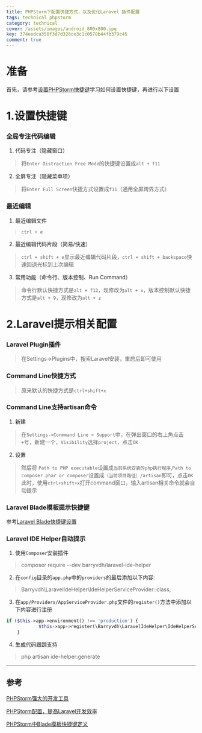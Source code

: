 ```yaml
---
title: PHPStorm下配置快捷方式，以及优化Laravel 插件配置
tags: technical phpstorm
category: technical
cover: /assets/images/android_800x800.jpg
key: 374eedca350f3d7d326ce3c1c0578b44fb379c45
comment: true
---
```

# 准备
首先，请参考[设置PHPStorm快捷键][1]学习如何设置快捷键，再进行以下设置
# 1.设置快捷键
<!--more-->
### 全局专注代码编辑
1. 代码专注（隐藏窗口）
> 将`Enter Distraction Free Mode`的快捷键设置成`alt + f11`
2. 全屏专注（隐藏菜单项）
> 将`Enter Full Screen`快捷方式设置成`f11`（通用全屏跨界方式）

### 最近编辑
1. 最近编辑文件
> `ctrl + e`

2. 最近编辑代码片段（简易/快速）
> `ctrl + shift + e`显示最近编辑代码片段，`ctrl + shift + backspace`快速回退光标到上次编辑

3. 常用功能（命令行、版本控制、Run Command）
> 命令行默认快捷方式是`alt + f12`，现修改为`alt + x`，版本控制默认快捷方式是`alt + 9`，现修改为`alt + z`


# 2.Laravel提示相关配置
### Laravel Plugin插件
> 在Settings->Plugins中，搜索Laravel安装，重启后即可使用

### Command Line快捷方式
> 原来默认的快捷方式是`ctrl+shift+x`

### Command Line支持artisan命令
1. 新建
> 在`Settings->Conmmand Line > Support`中，在弹出窗口的右上角点击`+`号，新建一个，`Visibility`选择`project`，点击`OK`

2. 设置
> 然后将 `Path to PHP executable`设置成`当前系统安装的php执行程序`,`Path to composer.phar or composer`设置成`（当前项目路径）/artisan`即可，点击`OK`
此时，使用`ctrl+shift+x`打开command窗口，输入artisan相关命令就会自动提示

### Laravel Blade模板提示快捷键
参考[Laravel Blade快捷键设置][2]

### Laravel IDE Helper自动提示
1. 使用`Composer`安装插件
> composer require --dev barryvdh/laravel-ide-helper
2. 在`config`目录的`app.php`中的`providers`的最后添加以下内容:
> Barryvdh\LaravelIdeHelper\IdeHelperServiceProvider::class,
3. 在`app/Providers/AppServiceProvider.php`文件的`register()`方法中添加以下内容进行注册
```php
if ($this->app->environment() !== 'production') {
            $this->app->register(\Barryvdh\LaravelIdeHelper\IdeHelperServiceProvider::class);
    }
```
4. 生成代码跟踪支持
> php artisan ide-helper:generate

---
## 参考
[1]: https://www.bilibili.com/video/BV1vJ41157eo?p=9 "后盾网向军大叔教你配置PHPStorm快捷键"
[2]: https://blog.csdn.net/bz0446/article/details/97113720 "PHPStorm中Blade模板快捷键定义"


[PHPStorm强大的开发工具](https://www.bilibili.com/video/BV1vJ41157eo?p=9)

[PHPStorm配置，提高Laravel开发效率](https://blog.csdn.net/weixin_41767780/article/details/80867138)

[PHPStorm中Blade模板快捷键定义](https://blog.csdn.net/bz0446/article/details/97113720)
